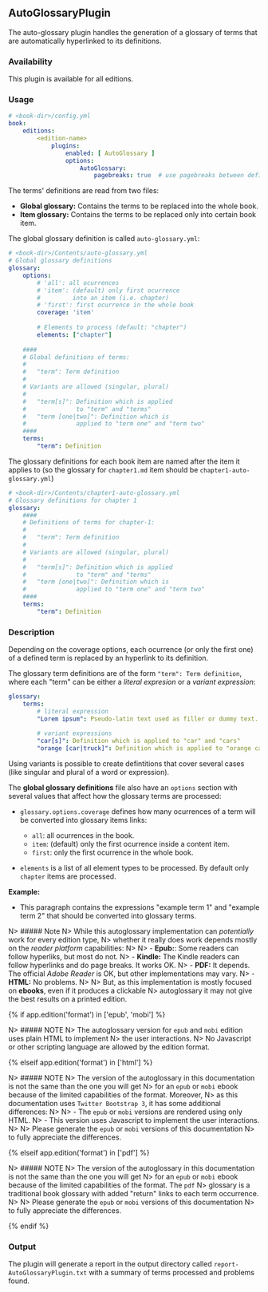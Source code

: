 ## AutoGlossaryPlugin

The auto-glossary plugin handles the generation of a glossary of terms 
that are automatically hyperlinked to its definitions.

### Availability

This plugin is available for all editions.

### Usage

~~~.yaml
# <book-dir>/config.yml 
book:
    editions:
        <edition-name>
            plugins:
                enabled: [ AutoGlossary ]
                options:
                    AutoGlossary:
                        pagebreaks: true  # use pagebreaks between defined terms          
~~~ 

The terms' definitions are read from two files:

- **Global glossary:** Contains the terms to be replaced into the whole book.
- **Item glossary:** Contains the terms to be replaced only into certain book item.

The global glossary definition is called `auto-glossary.yml`:

~~~.yaml
# <book-dir>/Contents/auto-glossary.yml 
# Global glossary definitions
glossary:
    options: 
        # 'all': all ocurrences
        # 'item': (default) only first ocurrence 
        #         into an item (i.e. chapter)
        # 'first': first ocurrence in the whole book
        coverage: 'item'
        
        # Elements to process (default: "chapter")
        elements: ["chapter"]
    
    ####
    # Global definitions of terms:
    #
    #   "term": Term definition
    #
    # Variants are allowed (singular, plural)
    #
    #   "term[s]": Definition which is applied 
    #              to "term" and "terms"
    #   "term [one|two]": Definition which is 
    #              applied to "term one" and "term two"
    ####
    terms:
        "term": Definition
~~~

The glossary definitions for each book item are named after the item it applies to 
(so the glossary for `chapter1.md` item should be `chapter1-auto-glossary.yml`)

~~~.yaml
# <book-dir>/Contents/chapter1-auto-glossary.yml 
# Glossary definitions for chapter 1 
glossary:
    ####
    # Definitions of terms for chapter-1:
    #
    #   "term": Term definition
    #
    # Variants are allowed (singular, plural)
    #
    #   "term[s]": Definition which is applied 
    #              to "term" and "terms"
    #   "term [one|two]": Definition which is 
    #              applied to "term one" and "term two"
    ####
    terms:
        "term": Definition
~~~        

### Description

Depending on the coverage options, each ocurrence (or only the first one) of a defined
term is replaced by an hyperlink to its definition. 

The glossary term definitions are of the form `"term": Term definition`, where each
"term" can be either a *literal expresion* or a *variant expression*:

~~~.yaml
glossary:
    terms:
        # literal expression
        "Lorem ipsum": Pseudo-latin text used as filler or dummy text.
        
        # variant expressions 
        "car[s]": Definition which is applied to "car" and "cars"
        "orange [car|truck]": Definition which is applied to "orange car" and "orange truck"
~~~

Using variants is possible to create defintitions that cover several cases (like singular
and plural of a word or expression).

The **global glossary definitions** file also have an `options` section with several values
that affect how the glossary terms are processed:

- `glossary.options.coverage` defines how many ocurrences of a term will be converted into
  glossary items links:
    
    - `all`: all ocurrences in the book.
    - `item`: (default) only the first ocurrence inside a content item.
    - `first`: only the first ocurrence in the whole book.
    
- `elements` is a list of all element types to be processed. By default only `chapter` items
  are processed.      

**Example:**

- This paragraph contains the expressions "example term 1" and "example term 2" that should
  be converted into glossary terms.

N> ##### Note
N> While this autoglossary implementation can *potentially* work for every edition type, 
N> whether it really does work depends mostly on the *reader platform* capabilities:
N> 
N> - **Epub:**: Some readers can follow hyperliks, but most do not.
N> - **Kindle:** The Kindle readers can follow hyperlinks and do page breaks. It works OK.
N> - **PDF:** It depends. The official *Adobe Reader* is OK, but other implementations may vary.
N> - **HTML:** No problems.
N> 
N> But, as this implementation is mostly focused on **ebooks**, even if it produces a clickable 
N> autoglossary it may not give the best results on a printed edition.    

{% if app.edition('format') in ['epub', 'mobi'] %}

N> ##### NOTE
N> The autoglossary version for `epub` and `mobi` edition uses plain HTML to implement 
N> the user interactions. 
N> No Javascript or other scripting language are allowed by the edition format.

{% elseif app.edition('format') in ['html'] %}

N> ##### NOTE
N> The version of the autoglossary in this documentation is not the same than the one you will get 
N> for an  `epub` or `mobi` ebook because of the limited capabilities of the format. Moreover,
N> as this documentation uses `Twitter Bootstrap 3`, it has some additional differences:
N> 
N> - The `epub` or `mobi` versions are rendered using only HTML.
N> - This version uses Javascript to implement the user interactions.
N> 
N> Please generate the `epub` or `mobi` versions of this documentation
N> to fully appreciate the differences.

{% elseif app.edition('format') in ['pdf'] %}

N> ##### NOTE
N> The version of the autoglossary in this documentation is not the same than the one you will get 
N> for an  `epub` or `mobi` ebook because of the limited capabilities of the format. The `pdf` 
N> glossary is a traditional book glossary with added "return" links to each term occurrence.
N> 
N> Please generate the `epub` or `mobi` versions of this documentation
N> to fully appreciate the differences.

{% endif %}

### Output

The plugin will generate a report in the output directory called `report-AutoGlossaryPlugin.txt`
with a summary of terms processed and problems found.


